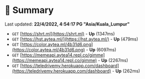 # 📖 Summary
Last updated: **22/4/2022, 4:54:17 PG "Asia/Kuala_Lumpur"**

- `GET` [https://shrt.ml](https://shrt.ml) - **Up** (1347ms)
- `GET` [https://hst.aytea.ml/](https://hst.aytea.ml/) - **Up** (479ms)
- `GET` [https://color.aytea.ml/4b31d6.png](https://color.aytea.ml/4b31d6.png) - **Up** (6097ms)
- `GET` [https://memeapi.aytea14.repl.co/gimme](https://memeapi.aytea14.repl.co/gimme) - **Up** (2267ms)
- `GET` [https://teledrivemy.herokuapp.com/dashboard](https://teledrivemy.herokuapp.com/dashboard) - **Up** (262ms)

